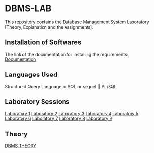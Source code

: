# DBMS-LAB
This repository contains the Database Management System Laboratory [Theory, Explanation and the Assignments].

## Installation of Softwares
The link of the documentation for installing the requirements:
[Documentation](https://github.com/Vishal-sys-code/DBMS-LAB/blob/main/DAY-1/instructions.md)

## Languages Used
Structured Query Language or SQL or sequel || PL/SQL

## Laboratory Sessions 
[Laboratory 1](https://github.com/Vishal-sys-code/DBMS-LAB/blob/main/Laboratory%20Assignments/Laboratory%201)
[Laboratory 2](https://github.com/Vishal-sys-code/DBMS-LAB/blob/main/Laboratory%20Assignments/Laboratory%202)
[Laboratory 3](https://github.com/Vishal-sys-code/DBMS-LAB/blob/main/Laboratory%20Assignments/Laboratory%203)
[Laboratory 4](https://github.com/Vishal-sys-code/DBMS-LAB/blob/main/Laboratory%20Assignments/Laboratory%204)
[Laboratory 5](https://github.com/Vishal-sys-code/DBMS-LAB/blob/main/Laboratory%20Assignments/Laboratory%205)
[Laboratory 6](https://github.com/Vishal-sys-code/DBMS-LAB/blob/main/Laboratory%20Assignments/Laboratory%206)
[Laboratory 7](https://github.com/Vishal-sys-code/DBMS-LAB/blob/main/Laboratory%20Assignments/Laboratory%207)
[Laboratory 8](https://github.com/Vishal-sys-code/DBMS-LAB/blob/main/Laboratory%20Assignments/Laboratory%208)
[Laboratory 9](https://github.com/Vishal-sys-code/DBMS-LAB/blob/main/Laboratory%20Assignments/Laboratory%209)

## Theory 
[DBMS THEORY](https://github.com/Vishal-sys-code/DBMS-LAB/tree/main/Theory)
